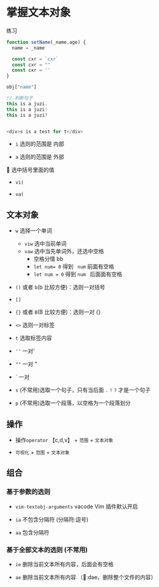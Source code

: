 # 掌握文本对象

练习

```js
function setName(_name,age) {
  name = _name

  const cxr = `cxr`
  const cxr = ""
  const cxr = ''
}

obj["name"]

// 判断句子
this is a juzi.
this is a juzi!
this is a juzi?


<div>s is a test for t</div>
```

- `i` 选则的范围是 内部

- `a` 选则的范围是 外部

🌰 选中括号里面的值

- `vi(`

- `va(`

## 文本对象

- `w` 选择一个单词

  - `viw` 选中当前单词
  - `vaw` 选中当先单词外，还选中空格
    - 空格分情 bb
    - `let num= 0` 得到 ` num` 前面有空格
    - `let num = 0` 得到 `num ` 后面面有空格

- `()` 或者 `b`(b 比较方便)：选则一对括号

- `[]`

- `{}` 或者 `B`(B 比较方便)：选则一对 {}

- `<>` 选则一对标签

- `t` 选取标签内容

- `''` 一对'

- `""` 一对 "

- ` 一对

- `s` (不常用)选取一个句子，只有当后面 `.` `!` `?` 才是一个句子

- `p` (不常用)选取一个段落，以空格为一个段落划分

## 操作

- 操作`operator` 【c,d,v】 + `范围` + `文本对象`

- `可视化` + `范围` + `文本对象`

## 组合

### 基于参数的选则

- `vim-textobj-arguments` vacode Vim 插件默认开启

- `ia` 不包含分隔符 (分隔符:逗号)

- `aa` 包含分隔符

### 基于全部文本的选则 (不常用)

- `ie` 删除当前⽂本所有内容，后面会有空格

- `ae` 删除当前⽂本所有内容 （🌰:dae，删除整个文件的内容）
